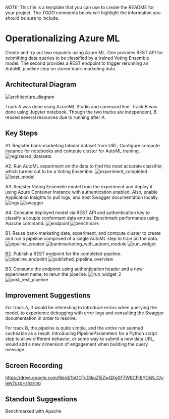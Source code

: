 *NOTE:* This file is a template that you can use to create the README for your project. The *TODO* comments below will highlight the information you should be sure to include.


# Operationalizing Azure ML

Create and try out two enpoints using Azure ML.  One provides REST API for submitting data queries to be classified by a trained Voting Ensemble model.  The second provides a REST endpoint to trigger rerunning an AutoML pipeline step on stored bank-marketing data.

## Architectural Diagram
![architecture_diagram](https://user-images.githubusercontent.com/80217508/111923271-b6a46a80-8a74-11eb-9d39-98cc0545591c.png)

Track A was done using AzureML Studio and command line.  Track B was done using Jupyter notebook.  Though the two tracks are independent, B reused several resources due to running after A.

## Key Steps
A1. Register bank-marketing tabular dataset from URL; Configure compute instance for notebooks and compute cluster for AutoML training.
![registered_datasets](https://user-images.githubusercontent.com/80217508/111924533-84e2d200-8a7b-11eb-9276-5a09bdba6a74.jpg)

A2. Run AutoML experiment on the data to find the most accurate classifier, which turned out to be a Voting Ensemble.
![experiment_completed](https://user-images.githubusercontent.com/80217508/111924551-99bf6580-8a7b-11eb-8027-ca79089939c7.jpg)
![best_model](https://user-images.githubusercontent.com/80217508/111924575-b8256100-8a7b-11eb-9560-2a73e04b368a.jpg)

A3. Register Voting Ensemble model from the experiment and deploy it using Azure Container Instance with authentication enabled.  Also, enable Application Insights to pull logs, and host Swagger documentation locally.
![logs](https://user-images.githubusercontent.com/80217508/111924606-d3906c00-8a7b-11eb-8179-9eeee9ac3d00.jpg)
![swagger](https://user-images.githubusercontent.com/80217508/111924608-d5f2c600-8a7b-11eb-8ab6-cbea2c8e569b.jpg)

A4. Consume deployed model via REST API and authentication key to classify a couple conformant data entries; Benchmark performance using Apache command.
![endpoint](https://user-images.githubusercontent.com/80217508/111924603-d0957b80-8a7b-11eb-988a-b5e6f73207cd.jpg)
![benchmark](https://user-images.githubusercontent.com/80217508/111924666-0aff1880-8a7c-11eb-9644-0e25e6b4c4b7.jpg)

B1. Reuse bank-marketing data, experiment, and compute cluster to create and run a pipeline comprised of a single AutoML step to train on the data.
![pipeline_created](https://user-images.githubusercontent.com/80217508/111924684-19e5cb00-8a7c-11eb-9d7a-a0225f1a6dce.jpg)
![bankmarketing_with_automl_module](https://user-images.githubusercontent.com/80217508/111924685-1c482500-8a7c-11eb-82ea-021bb025c4bf.jpg)
![run_widget](https://user-images.githubusercontent.com/80217508/111924688-1e11e880-8a7c-11eb-8677-590dcfb15b8b.jpg)

B2. Publish a REST endpoint for the completed pipeline.
![pipeline_endpoint](https://user-images.githubusercontent.com/80217508/111924732-55809500-8a7c-11eb-9b37-1553119f9198.jpg)
![published_pipeline_overview](https://user-images.githubusercontent.com/80217508/111924735-57e2ef00-8a7c-11eb-8a06-b91a67dde25a.jpg)

B3. Consume the endpoint using authentication header and a new experiment name, to rerun the pipeline.
![run_widget_2](https://user-images.githubusercontent.com/80217508/111924826-b14b1e00-8a7c-11eb-8f59-330ebb413a66.jpg)
![post_rest_pipeline](https://user-images.githubusercontent.com/80217508/111924833-b4460e80-8a7c-11eb-938a-4c130750c78e.jpg)

## Improvement Suggestions

For track A, it would be interesting to introduce errors when querying the model, to experience debugging with error logs and consulting the Swagger documentation in order to resolve.

For track B, the pipeline is quite simple, and the entire run seemed cacheable as a result.  Introducing PipelineParameters for a Python script step to allow different behavior, or some way to submit a new data URL, would add a new dimension of engagement when building the query message.

## Screen Recording
https://drive.google.com/file/d/1bOOTcDikuZ5jZwQXg0F7W8CFt8YOkN_O/view?usp=sharing

## Standout Suggestions
Benchmarked with Apache
